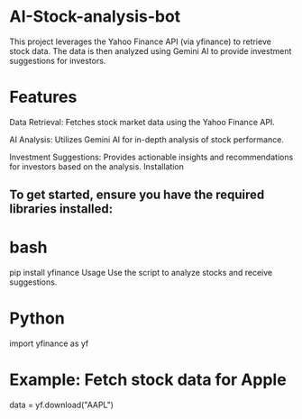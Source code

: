 # AI-Stock-analysis-bot

This project leverages the Yahoo Finance API (via yfinance) to retrieve stock data. The data is then analyzed using Gemini AI to provide investment suggestions for investors.

# Features
Data Retrieval: Fetches stock market data using the Yahoo Finance API.

AI Analysis: Utilizes Gemini AI for in-depth analysis of stock performance.

Investment Suggestions: Provides actionable insights and recommendations for investors based on the analysis.
Installation

## To get started, ensure you have the required libraries installed:

# bash

pip install yfinance
Usage
Use the script to analyze stocks and receive suggestions.

# Python 
import yfinance as yf

# Example: Fetch stock data for Apple
data = yf.download("AAPL")

